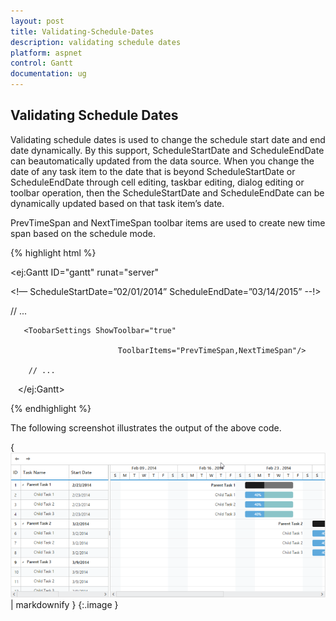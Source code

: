 ```yaml
---
layout: post
title: Validating-Schedule-Dates
description: validating schedule dates
platform: aspnet
control: Gantt
documentation: ug
---
```


## Validating Schedule Dates

Validating schedule dates is used to change the schedule start date and end date dynamically. By this support, ScheduleStartDate and ScheduleEndDate can beautomatically updated from the data source. When you change the date of any task item to the date that is beyond ScheduleStartDate or ScheduleEndDate through cell editing, taskbar editing, dialog editing or toolbar operation, then the ScheduleStartDate and ScheduleEndDate can be dynamically updated based on that task item’s date.

PrevTimeSpan and NextTimeSpan toolbar items are used to create new time span based on the schedule mode.





{% highlight html %}



<ej:Gantt ID="gantt" runat="server"

<!— ScheduleStartDate=”02/01/2014” ScheduleEndDate=”03/14/2015” --!>

>

// ...

       <ToobarSettings ShowToolbar="true" 

                            ToolbarItems="PrevTimeSpan,NextTimeSpan"/>

        // ...

   </ej:Gantt>



{% endhighlight %}


The following screenshot illustrates the output of the above code.

{ ![](Validating-Schedule-Dates_images/Validating-Schedule-Dates_img1.png) | markdownify }
{:.image }


